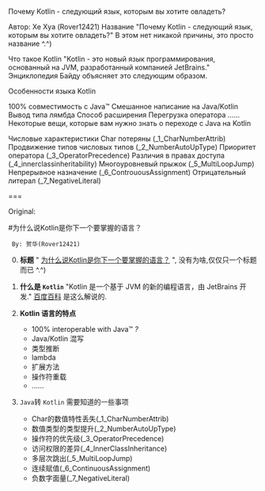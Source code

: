 Почему Kotlin - следующий язык, которым вы хотите овладеть?

Автор: Хе Хуа (Rover12421)
Название "Почему Kotlin - следующий язык, которым вы хотите овладеть?" В этом нет никакой причины, это просто название ^.^)

Что такое Kotlin "Kotlin - это новый язык программирования, основанный на JVM, разработанный компанией JetBrains." Энциклопедия Байду объясняет это следующим образом.

Особенности языка Kotlin

100% совместимость с Java™
Смешанное написание на Java/Kotlin
Вывод типа лямбда
Способ расширения
Перегрузка оператора
......
Некоторые вещи, которые вам нужно знать о переходе с Java на Kotlin

Числовые характеристики Char потеряны (_1_CharNumberAttrib)
Продвижение типов числовых типов (_2_NumberAutoUpType)
Приоритет оператора (_3_OperatorPrecedence)
Различия в правах доступа (_4_innerclassinheritability)
Многоуровневый прыжок (_5_MultiLoopJump)
Непрерывное назначение (_6_ControuousAssignment)
Отрицательный литерал (_7_NegativeLiteral)

===

Original:

#为什么说Kotlin是你下一个要掌握的语言？

```
 By: 贺华(Rover12421)
```

0. **标题**
    " [为什么说Kotlin是你下一个要掌握的语言？](http://edu.csdn.net/huiyiCourse/detail/192) ", 没有为啥,仅仅只一个标题而已 ^.^)
    
1. **什么是 `Kotlin`**
    "Kotlin 是一个基于 JVM 的新的编程语言，由 JetBrains 开发."
    [百度百科](http://baike.baidu.com/view/9189237.htm) 是这么解说的.
    
2. **Kotlin 语言的特点**
    - 100% interoperable with Java™ _?_
    - Java/Kotlin 混写
    - 类型推断
    - lambda
    - 扩展方法
    - 操作符重载
    - ......
    
     
3. `Java`转 `Kotlin` 需要知道的一些事项

    - Char的数值特性丢失(_1_CharNumberAttrib)
    - 数值类型的类型提升(_2_NumberAutoUpType)
    - 操作符的优先级(_3_OperatorPrecedence)
    - 访问权限的差异(_4_InnerClassInheritance)
    - 多层次跳出(_5_MultiLoopJump)
    - 连续赋值(_6_ContinuousAssignment)
    - 负数字面量(_7_NegativeLiteral)
    
    